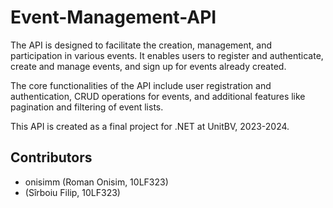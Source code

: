 # Event-Management-API

The API is designed to facilitate the creation, management, and participation in various events.
It enables users to register and authenticate, create and manage events, and sign up for events
already created.

The core functionalities of the API include user registration and authentication, CRUD operations for
events, and additional features like pagination and filtering of event lists.

This API is created as a final project for .NET at UnitBV, 2023-2024.

## Contributors

 - onisimm (Roman Onisim, 10LF323)
 -   (Sîrboiu Filip, 10LF323)
